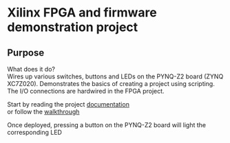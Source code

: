 # Xilinx FPGA and firmware demonstration project

## Purpose

What does it do?  
Wires up various switches, buttons and LEDs on the PYNQ-Z2 board (ZYNQ XC7Z020).
Demonstrates the basics of creating a project using scripting.
The I/O connections are hardwired in the FPGA project.

Start by reading the project [documentation](./docs/docs.md)  
or follow the [walkthrough](./docs/walkthrough/walkthrough.md)

Once deployed, pressing a button on the PYNQ-Z2 board will light the corresponding LED
